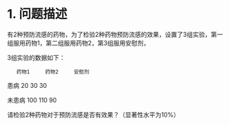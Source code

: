 # 1. 问题描述
有2种预防流感的药物，为了检验2种药物预防流感的效果，设置了3组实验，第一组服用药物1，第二组服用药物2，第3组服用安慰剂， 

3组实验的数据如下：  

	   药物1	   药物2	   安慰剂  

  患病	20	    30	    30  

未患病  100	    110	    90  

请检验2种药物对于预防流感是否有效果？（显著性水平为10%）

```
```